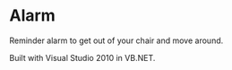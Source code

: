 Alarm
=====

Reminder alarm to get out of your chair and move around.

Built with Visual Studio 2010 in VB.NET.